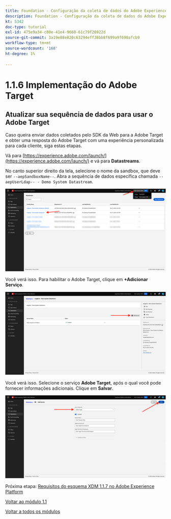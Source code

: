 ```yaml
---
title: Foundation - Configuração da coleta de dados do Adobe Experience Platform e da extensão SDK da Web - Implementação do Adobe Target
description: Foundation - Configuração da coleta de dados do Adobe Experience Platform e da extensão SDK da Web - Implementação do Adobe Target
kt: 5342
doc-type: tutorial
exl-id: 475e9a34-c80e-41e4-9660-61c79f26922d
source-git-commit: 3a19e88e820c63294eff38bb8f699a9f690afcb9
workflow-type: tm+mt
source-wordcount: '168'
ht-degree: 1%

---
```


# 1.1.6 Implementação do Adobe Target

## Atualizar sua sequência de dados para usar o Adobe Target

Caso queira enviar dados coletados pelo SDK da Web para a Adobe Target e obter uma resposta do Adobe Target com uma experiência personalizada para cada cliente, siga estas etapas.

Vá para [https://experience.adobe.com/launch/](https://experience.adobe.com/launch/) e vá para **Datastreams**.

No canto superior direito da tela, selecione o nome da sandbox, que deve ser `--aepSandboxName--`. Abra a sequência de dados específica chamada `--aepUserLdap-- - Demo System Datastream`.

![Clique no ícone Configuração do Edge na navegação à esquerda](./images/edgeconfig1b.png)

Você verá isso. Para habilitar o Adobe Target, clique em **+Adicionar Serviço**.

![Depurador da AEP](./images/aa2.png)

Você verá isso. Selecione o serviço **Adobe Target**, após o qual você pode fornecer informações adicionais. Clique em **Salvar**.

![Depurador da AEP](./images/at1.png)

Próxima etapa: [Requisitos do esquema XDM 1.1.7 no Adobe Experience Platform](./ex7.md)

[Voltar ao módulo 1.1](./data-ingestion-launch-web-sdk.md)

[Voltar a todos os módulos](./../../../overview.md)
